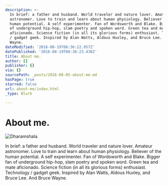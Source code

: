 ```yaml
---
description: >-
  In brief: a father and husband. World traveler and nature lover. Amateur
  astronomer. Love to train and learn about human physiology. Believer of the
  human potential. A self experimenter. Fan of Wordsworth and Blake. Bigger fan
  of underground hip-hop, slam poetry and spoken word. Green tea and mate
  aficionado. Science fiction (in all its glorious forms) enthusiast. Technology
  / gadget geek. Inspired by Alan Watts, Aldous Huxley, and Bruce Lee. And Bruce
  Wayne.
dateModified: '2016-08-19T08:36:22.957Z'
datePublished: '2016-08-19T08:36:23.438Z'
title: About me.
author: []
publisher: {}
via: {}
sourcePath: _posts/2016-08-05-about-me.md
hasPage: true
starred: false
url: about-me/index.html
_type: Blurb

---
```

# About me.
![Dharamshala.](https://the-grid-user-content.s3-us-west-2.amazonaws.com/aa8b2060-0185-4b92-a68b-16c231a2770b.jpg)

In brief: a father and husband. World traveler and nature lover. Amateur astronomer. Love to train and learn about human physiology. Believer of the human potential. A self experimenter. Fan of Wordsworth and Blake. Bigger fan of underground hip-hop, slam poetry and spoken word. Green tea and mate aficionado. Science fiction (in all its glorious forms) enthusiast. Technology / gadget geek. Inspired by Alan Watts, Aldous Huxley, and Bruce Lee. And Bruce Wayne.